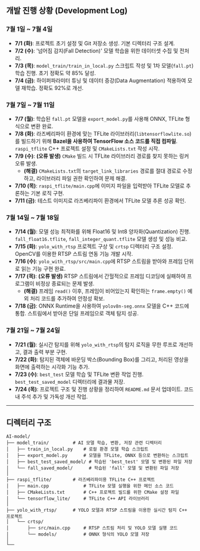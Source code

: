 
## 개발 진행 상황 (Development Log)

### **7월 1일 ~ 7월 4일**

*   **7/1 (화)**: 프로젝트 초기 설정 및 Git 저장소 생성. 기본 디렉터리 구조 설계.
*   **7/2 (수)**: '넘어짐 감지(Fall Detection)' 모델 학습을 위한 데이터셋 수집 및 전처리.
*   **7/3 (목)**: `model_train/train_in_local.py` 스크립트 작성 및 1차 모델(`fall.pt`) 학습 진행. 초기 정확도 약 85% 달성.
*   **7/4 (금)**: 하이퍼파라미터 튜닝 및 데이터 증강(Data Augmentation) 적용하여 모델 재학습. 정확도 92%로 개선.

### **7월 7일 ~ 7월 11일**

*   **7/7 (월)**: 학습된 `fall.pt` 모델을 `export_model.py`를 사용해 ONNX, TFLite 형식으로 변환 완료.
*   **7/8 (화)**: 라즈베리파이 환경에 맞는 TFLite 라이브러리(`libtensorflowlite.so`)를 빌드하기 위해 **Bazel을 사용하여 TensorFlow 소스 코드를 직접 컴파일**. `raspi_tflite` C++ 프로젝트 설정 및 `CMakeLists.txt` 작성 시작.
*   **7/9 (수)**: **(오류 발생)** `CMake` 빌드 시 TFLite 라이브러리 경로를 찾지 못하는 링커 오류 발생.
    *   **(해결)** `CMakeLists.txt`의 `target_link_libraries` 경로를 절대 경로로 수정하고, 라이브러리 파일 권한 확인하여 문제 해결.
*   **7/10 (목)**: `raspi_tflite/main.cpp`에 이미지 파일을 입력받아 TFLite 모델로 추론하는 기본 로직 구현.
*   **7/11 (금)**: 테스트 이미지로 라즈베리파이 환경에서 TFLite 모델 추론 성공 확인.

### **7월 14일 ~ 7월 18일**

*   **7/14 (월)**: 모델 성능 최적화를 위해 Float16 및 Int8 양자화(Quantization) 진행. `fall_float16.tflite`, `fall_integer_quant.tflite` 모델 생성 및 성능 비교.
*   **7/15 (화)**: `yolo_with_rtsp` 프로젝트 구상 및 `crtsp` 디렉터리 구조 설정. OpenCV를 이용한 RTSP 스트림 연동 기능 개발 시작.
*   **7/16 (수)**: `yolo_with_rtsp/src/main.cpp`에 RTSP 스트림을 받아와 프레임 단위로 읽는 기능 구현 완료.
*   **7/17 (목)**: **(오류 발생)** RTSP 스트림에서 간헐적으로 프레임 디코딩에 실패하여 프로그램이 비정상 종료되는 문제 발생.
    *   **(해결)** 프레임 `read()` 이후, 프레임이 비어있는지 확인하는 `frame.empty()` 예외 처리 코드를 추가하여 안정성 확보.
*   **7/18 (금)**: ONNX Runtime을 사용하여 `yolov8n-seg.onnx` 모델을 C++ 코드에 통합. 스트림에서 받아온 단일 프레임으로 객체 탐지 성공.

### **7월 21일 ~ 7월 24일**

*   **7/21 (월)**: 실시간 탐지를 위해 `yolo_with_rtsp`의 탐지 로직을 무한 루프로 개선하고, 결과 출력 부분 구현.
*   **7/22 (화)**: 탐지된 객체에 바운딩 박스(Bounding Box)를 그리고, 처리된 영상을 화면에 출력하는 시각화 기능 추가.
*   **7/23 (수)**: `best_test` 모델 학습 및 TFLite 변환 작업 진행. `best_test_saved_model` 디렉터리에 결과물 저장.
*   **7/24 (목)**: 프로젝트 구조 및 진행 상황을 정리하여 `README.md` 문서 업데이트. 코드 내 주석 추가 및 가독성 개선 작업.


---

## 디렉터리 구조

```
AI-model/
├── model_train/         # AI 모델 학습, 변환, 저장 관련 디렉터리
│   ├── train_in_local.py    # 로컬 환경 모델 학습 스크립트
│   ├── export_model.py      # 모델을 TFLite, ONNX 등으로 변환하는 스크립트
│   ├── best_test_saved_model/ # 학습된 'best_test' 모델 및 변환된 파일 저장
│   └── fall_saved_model/      # 학습된 'fall' 모델 및 변환된 파일 저장
│
├── raspi_tflite/        # 라즈베리파이용 TFLite C++ 프로젝트
│   ├── main.cpp             # TFLite 모델 실행을 위한 메인 소스 코드
│   ├── CMakeLists.txt       # C++ 프로젝트 빌드를 위한 CMake 설정 파일
│   └── tensorflow_lite/     # TFLite C++ API 라이브러리
│
├── yolo_with_rtsp/      # YOLO 모델과 RTSP 스트림을 이용한 실시간 탐지 C++ 프로젝트
│   └── crtsp/
│       ├── src/main.cpp     # RTSP 스트림 처리 및 YOLO 모델 실행 코드
│       └── models/          # ONNX 형식의 YOLO 모델 저장
│
└── 
```
